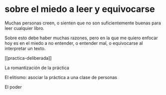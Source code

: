# sobre el miedo a leer y equivocarse
Muchas personas creen, o sienten que no son suficientemente buenas para leer cualquier libro.

Sobre esto debe haber muchas razones, pero en la que me quiero enfocar hoy es en el miedo a no entender, o entender mal, o equivocarse al interpretar un texto.


[[practica-deliberada]]

La romantización de la práctica

El elitismo: asociar la práctica a una clase de personas

El poder
